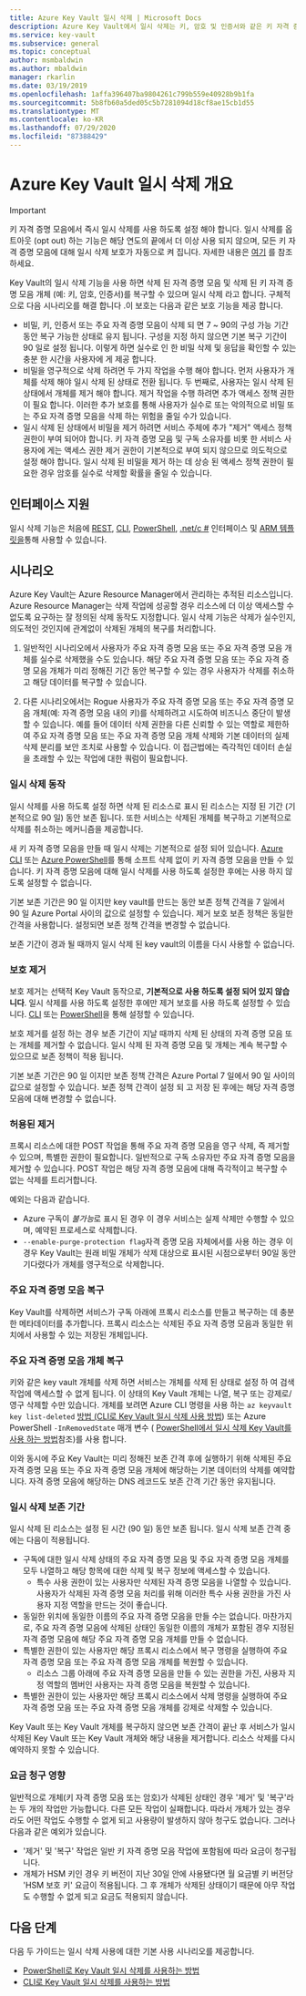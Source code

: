 ```yaml
---
title: Azure Key Vault 일시 삭제 | Microsoft Docs
description: Azure Key Vault에서 일시 삭제는 키, 암호 및 인증서와 같은 키 자격 증명 모음 및 키 자격 증명 모음 개체를 복구할 수 있도록 합니다.
ms.service: key-vault
ms.subservice: general
ms.topic: conceptual
author: msmbaldwin
ms.author: mbaldwin
manager: rkarlin
ms.date: 03/19/2019
ms.openlocfilehash: 1affa396407ba9804261c799b559e40928b9b1fa
ms.sourcegitcommit: 5b8fb60a5ded05c5b7281094d18cf8ae15cb1d55
ms.translationtype: MT
ms.contentlocale: ko-KR
ms.lasthandoff: 07/29/2020
ms.locfileid: "87388429"
---
```

# <a name="azure-key-vault-soft-delete-overview"></a>Azure Key Vault 일시 삭제 개요

> [!IMPORTANT]
> 키 자격 증명 모음에서 즉시 일시 삭제를 사용 하도록 설정 해야 합니다. 일시 삭제를 옵트아웃 (opt out) 하는 기능은 해당 연도의 끝에서 더 이상 사용 되지 않으며, 모든 키 자격 증명 모음에 대해 일시 삭제 보호가 자동으로 켜 집니다.  자세한 내용은 [여기](soft-delete-change.md) 를 참조 하세요.

Key Vault의 일시 삭제 기능을 사용 하면 삭제 된 자격 증명 모음 및 삭제 된 키 자격 증명 모음 개체 (예: 키, 암호, 인증서)를 복구할 수 있으며 일시 삭제 라고 합니다. 구체적으로 다음 시나리오를 해결 합니다 .이 보호는 다음과 같은 보호 기능을 제공 합니다.

- 비밀, 키, 인증서 또는 주요 자격 증명 모음이 삭제 되 면 7 ~ 90의 구성 가능 기간 동안 복구 가능한 상태로 유지 됩니다. 구성을 지정 하지 않으면 기본 복구 기간이 90 일로 설정 됩니다. 이렇게 하면 실수로 인 한 비밀 삭제 및 응답을 확인할 수 있는 충분 한 시간을 사용자에 게 제공 합니다.
- 비밀을 영구적으로 삭제 하려면 두 가지 작업을 수행 해야 합니다. 먼저 사용자가 개체를 삭제 해야 일시 삭제 된 상태로 전환 됩니다. 두 번째로, 사용자는 일시 삭제 된 상태에서 개체를 제거 해야 합니다. 제거 작업을 수행 하려면 추가 액세스 정책 권한이 필요 합니다. 이러한 추가 보호를 통해 사용자가 실수로 또는 악의적으로 비밀 또는 주요 자격 증명 모음을 삭제 하는 위험을 줄일 수가 있습니다.  
- 일시 삭제 된 상태에서 비밀을 제거 하려면 서비스 주체에 추가 "제거" 액세스 정책 권한이 부여 되어야 합니다. 키 자격 증명 모음 및 구독 소유자를 비롯 한 서비스 사용자에 게는 액세스 권한 제거 권한이 기본적으로 부여 되지 않으므로 의도적으로 설정 해야 합니다. 일시 삭제 된 비밀을 제거 하는 데 상승 된 액세스 정책 권한이 필요한 경우 암호를 실수로 삭제할 확률을 줄일 수 있습니다.

## <a name="supporting-interfaces"></a>인터페이스 지원

일시 삭제 기능은 처음에 [REST](/rest/api/keyvault/), [CLI](soft-delete-cli.md), [PowerShell](soft-delete-powershell.md), [.net/c #](/dotnet/api/microsoft.azure.keyvault?view=azure-dotnet) 인터페이스 및 [ARM 템플릿을](https://docs.microsoft.com/azure/templates/microsoft.keyvault/2019-09-01/vaults)통해 사용할 수 있습니다.

## <a name="scenarios"></a>시나리오

Azure Key Vault는 Azure Resource Manager에서 관리하는 추적된 리소스입니다. Azure Resource Manager는 삭제 작업에 성공할 경우 리소스에 더 이상 액세스할 수 없도록 요구하는 잘 정의된 삭제 동작도 지정합니다. 일시 삭제 기능은 삭제가 실수인지, 의도적인 것인지에 관계없이 삭제된 개체의 복구를 처리합니다.

1. 일반적인 시나리오에서 사용자가 주요 자격 증명 모음 또는 주요 자격 증명 모음 개체를 실수로 삭제했을 수도 있습니다. 해당 주요 자격 증명 모음 또는 주요 자격 증명 모음 개체가 미리 정해진 기간 동안 복구할 수 있는 경우 사용자가 삭제를 취소하고 해당 데이터를 복구할 수 있습니다.

2. 다른 시나리오에서는 Rogue 사용자가 주요 자격 증명 모음 또는 주요 자격 증명 모음 개체(예: 자격 증명 모음 내의 키)를 삭제하려고 시도하여 비즈니스 중단이 발생할 수 있습니다. 예를 들어 데이터 삭제 권한을 다른 신뢰할 수 있는 역할로 제한하여 주요 자격 증명 모음 또는 주요 자격 증명 모음 개체 삭제와 기본 데이터의 실제 삭제 분리를 보안 조치로 사용할 수 있습니다. 이 접근법에는 즉각적인 데이터 손실을 초래할 수 있는 작업에 대한 쿼럼이 필요합니다.

### <a name="soft-delete-behavior"></a>일시 삭제 동작

일시 삭제를 사용 하도록 설정 하면 삭제 된 리소스로 표시 된 리소스는 지정 된 기간 (기본적으로 90 일) 동안 보존 됩니다. 또한 서비스는 삭제된 개체를 복구하고 기본적으로 삭제를 취소하는 메커니즘을 제공합니다.

새 키 자격 증명 모음을 만들 때 일시 삭제는 기본적으로 설정 되어 있습니다. [Azure CLI](soft-delete-cli.md) 또는 [Azure PowerShell](soft-delete-powershell.md)를 통해 소프트 삭제 없이 키 자격 증명 모음을 만들 수 있습니다. 키 자격 증명 모음에 대해 일시 삭제를 사용 하도록 설정한 후에는 사용 하지 않도록 설정할 수 없습니다.

기본 보존 기간은 90 일 이지만 key vault를 만드는 동안 보존 정책 간격을 7 일에서 90 일 Azure Portal 사이의 값으로 설정할 수 있습니다. 제거 보호 보존 정책은 동일한 간격을 사용합니다. 설정되면 보존 정책 간격을 변경할 수 없습니다.

보존 기간이 경과 될 때까지 일시 삭제 된 key vault의 이름을 다시 사용할 수 없습니다.

### <a name="purge-protection"></a>보호 제거 

보호 제거는 선택적 Key Vault 동작으로, **기본적으로 사용 하도록 설정 되어 있지 않습니다**. 일시 삭제를 사용 하도록 설정한 후에만 제거 보호를 사용 하도록 설정할 수 있습니다.  [CLI](soft-delete-cli.md#enabling-purge-protection) 또는 [PowerShell](soft-delete-powershell.md#enabling-purge-protection)을 통해 설정할 수 있습니다.

보호 제거를 설정 하는 경우 보존 기간이 지날 때까지 삭제 된 상태의 자격 증명 모음 또는 개체를 제거할 수 없습니다. 일시 삭제 된 자격 증명 모음 및 개체는 계속 복구할 수 있으므로 보존 정책이 적용 됩니다. 

기본 보존 기간은 90 일 이지만 보존 정책 간격은 Azure Portal 7 일에서 90 일 사이의 값으로 설정할 수 있습니다. 보존 정책 간격이 설정 되 고 저장 된 후에는 해당 자격 증명 모음에 대해 변경할 수 없습니다. 

### <a name="permitted-purge"></a>허용된 제거

프록시 리소스에 대한 POST 작업을 통해 주요 자격 증명 모음을 영구 삭제, 즉 제거할 수 있으며, 특별한 권한이 필요합니다. 일반적으로 구독 소유자만 주요 자격 증명 모음을 제거할 수 있습니다. POST 작업은 해당 자격 증명 모음에 대해 즉각적이고 복구할 수 없는 삭제를 트리거합니다. 

예외는 다음과 같습니다.
- Azure 구독이 *불가능*로 표시 된 경우 이 경우 서비스는 실제 삭제만 수행할 수 있으며, 예약된 프로세스로 삭제합니다. 
- `--enable-purge-protection flag`자격 증명 모음 자체에서를 사용 하는 경우 이 경우 Key Vault는 원래 비밀 개체가 삭제 대상으로 표시된 시점으로부터 90일 동안 기다렸다가 개체를 영구적으로 삭제합니다.

### <a name="key-vault-recovery"></a>주요 자격 증명 모음 복구

Key Vault를 삭제하면 서비스가 구독 아래에 프록시 리소스를 만들고 복구하는 데 충분한 메타데이터를 추가합니다. 프록시 리소스는 삭제된 주요 자격 증명 모음과 동일한 위치에서 사용할 수 있는 저장된 개체입니다. 

### <a name="key-vault-object-recovery"></a>주요 자격 증명 모음 개체 복구

키와 같은 key vault 개체를 삭제 하면 서비스는 개체를 삭제 된 상태로 설정 하 여 검색 작업에 액세스할 수 없게 됩니다. 이 상태의 Key Vault 개체는 나열, 복구 또는 강제로/영구 삭제할 수만 있습니다. 개체를 보려면 Azure CLI 명령을 사용 하는 `az keyvault key list-deleted` [방법 (CLI로 Key Vault 일시 삭제 사용 방법](soft-delete-cli.md)) 또는 Azure PowerShell `-InRemovedState` 매개 변수 ( [PowerShell에서 일시 삭제 Key Vault를 사용 하는 방법](soft-delete-powershell.md#secrets)참조)를 사용 합니다.  

이와 동시에 주요 Key Vault는 미리 정해진 보존 간격 후에 실행하기 위해 삭제된 주요 자격 증명 모음 또는 주요 자격 증명 모음 개체에 해당하는 기본 데이터의 삭제를 예약합니다. 자격 증명 모음에 해당하는 DNS 레코드도 보존 간격 기간 동안 유지됩니다.

### <a name="soft-delete-retention-period"></a>일시 삭제 보존 기간

일시 삭제 된 리소스는 설정 된 시간 (90 일) 동안 보존 됩니다. 일시 삭제 보존 간격 중에는 다음이 적용됩니다.

- 구독에 대한 일시 삭제 상태의 주요 자격 증명 모음 및 주요 자격 증명 모음 개체를 모두 나열하고 해당 항목에 대한 삭제 및 복구 정보에 액세스할 수 있습니다.
    - 특수 사용 권한이 있는 사용자만 삭제된 자격 증명 모음을 나열할 수 있습니다. 사용자가 삭제된 자격 증명 모음 처리를 위해 이러한 특수 사용 권한을 가진 사용자 지정 역할을 만드는 것이 좋습니다.
- 동일한 위치에 동일한 이름의 주요 자격 증명 모음을 만들 수는 없습니다. 마찬가지로, 주요 자격 증명 모음에 삭제된 상태인 동일한 이름의 개체가 포함된 경우 지정된 자격 증명 모음에 해당 주요 자격 증명 모음 개체를 만들 수 없습니다. 
- 특별한 권한이 있는 사용자만 해당 프록시 리소스에서 복구 명령을 실행하여 주요 자격 증명 모음 또는 주요 자격 증명 모음 개체를 복원할 수 있습니다.
    - 리소스 그룹 아래에 주요 자격 증명 모음을 만들 수 있는 권한을 가진, 사용자 지정 역할의 멤버인 사용자는 자격 증명 모음을 복원할 수 있습니다.
- 특별한 권한이 있는 사용자만 해당 프록시 리소스에서 삭제 명령을 실행하여 주요 자격 증명 모음 또는 주요 자격 증명 모음 개체를 강제로 삭제할 수 있습니다.

Key Vault 또는 Key Vault 개체를 복구하지 않으면 보존 간격이 끝난 후 서비스가 일시 삭제된 Key Vault 또는 Key Vault 개체와 해당 내용을 제거합니다. 리소스 삭제를 다시 예약하지 못할 수 있습니다.

### <a name="billing-implications"></a>요금 청구 영향

일반적으로 개체(키 자격 증명 모음 또는 암호)가 삭제된 상태인 경우 '제거' 및 '복구'라는 두 개의 작업만 가능합니다. 다른 모든 작업이 실패합니다. 따라서 개체가 있는 경우라도 어떤 작업도 수행할 수 없게 되고 사용량이 발생하지 않아 청구도 없습니다. 그러나 다음과 같은 예외가 있습니다.

- '제거' 및 '복구' 작업은 일반 키 자격 증명 모음 작업에 포함됨에 따라 요금이 청구됩니다.
- 개체가 HSM 키인 경우 키 버전이 지난 30일 안에 사용됐다면 월 요금별 키 버전당 'HSM 보호 키' 요금이 적용됩니다. 그 후 개체가 삭제된 상태이기 때문에 아무 작업도 수행할 수 없게 되고 요금도 적용되지 않습니다.

## <a name="next-steps"></a>다음 단계

다음 두 가이드는 일시 삭제 사용에 대한 기본 사용 시나리오를 제공합니다.

- [PowerShell로 Key Vault 일시 삭제를 사용하는 방법](soft-delete-powershell.md) 
- [CLI로 Key Vault 일시 삭제를 사용하는 방법](soft-delete-cli.md)

